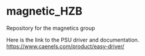 # magnetic_HZB
Repository for the magnetics group

Here is the link to the PSU driver and documentation. 
https://www.caenels.com/product/easy-driver/
